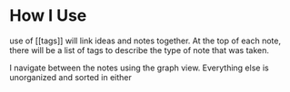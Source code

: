 # How I Use
use of [[tags]] will link ideas and notes together. At the top of each note, there will be a list of tags to describe the type of note that was taken.

I navigate between the notes using the graph view. Everything else is unorganized and sorted in either 